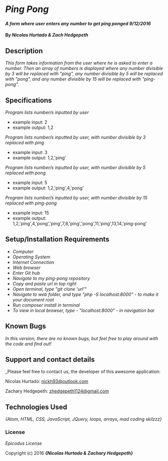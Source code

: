 # _Ping Pong_

#### _A form where user enters any number to get ping ponged 9/12/2016_

#### By _**Nicolas Hurtado & Zach Hedgepeth**_

## Description

_This form takes information from the user where he is asked to enter a number. Then an array of numbers is displayed where any number divisible by 3 will be replaced with "ping", any number divisible by 5 will be replaced with "pong", and any number divisible by 15 will be replaced with "ping-pong"._

## Specifications

_Program lists number/s inputted by user_
  * example input: 2
  * example output: 1,2

_Program lists number/s inputted by user, with number divisible by 3 replaced with ping_
  * example input: 3
  * example output: 1,2,'ping'

_Program lists number/s inputted by user, with number divisible by 5 replaced with pong_
  * example input: 5
  * example output: 1,2,'ping',4,'pong'

_Program lists number/s inputted by user, with number divisible by 15 replaced with ping-pong_
  * example input: 15
  * example output: 1,2,'ping',4,'pong','ping',7,8,'ping','pong',11,'ping',13,14,'ping-pong'

## Setup/Installation Requirements

* _Computer_
* _Operating System_
* _Internet Connection_
* _Web browser_
* _Enter Git hub_
* _Navigate to my ping-pong repository_
* _Copy and paste url in top right_
* _Open terminal, type "git clone 'url'"_
* _Navigate to web folder, and type "php -S localhost:8000" - to make it your document root_
* _Run composer install in terminal_
* _To view in local browser, type - "localhost:8000" - in navigation bar_

## Known Bugs

_In this version, there are no known bugs, but feel free to play around with the code and find out!_

## Support and contact details

_Please feel free to contact us, the developer of this awesome application:

Nicolas Hurtado: nickh93@outlook.com

Zachary Hedgepeth: zhedgepeth1124@gmail.com

## Technologies Used

_{Atom, HTML, CSS, JavaScript, JQuery, loops, arrays, mad coding skilzzz}_

### License

*Epicodus License*

Copyright (c) 2016 **_{Nicolas Hurtado & Zachary Hedgepeth}_**
